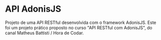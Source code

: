 ﻿# API AdonisJS

Projeto de uma API RESTful desenvolvida com o framework AdonisJS. Este foi um projeto prático proposto no curso "API RESTful com AdonisJS", do canal Matheus Battisti / Hora de Codar.
